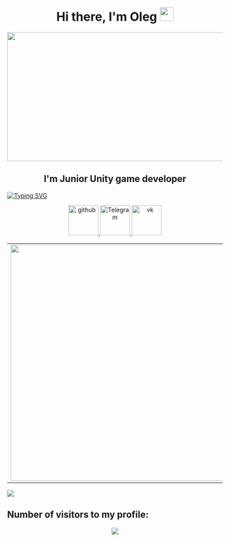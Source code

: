 <h1 align="center">Hi there, I'm Oleg
<img src="https://github.com/blackcater/blackcater/raw/main/images/Hi.gif" height="32"/></h1>

<div align="center">
  <img src="https://media.giphy.com/media/zOvBKUUEERdNm/giphy.gif" width="600" height="300"/>
</div>

<h2 align="center">I'm Junior Unity game developer</h2>

<a href="https://git.io/typing-svg"><img src="https://readme-typing-svg.herokuapp.com?font=Fira+Code&size=25&pause=1000&color=6AF700&center=true&vCenter=true&width=800&lines=I+will+be+glad+to+any+offers+for+cooperation" alt="Typing SVG" /></a>

<div id="badges" align="center">
  <a href="https://github.com/OKhudyakoff">
    <img src="https://cdn.icon-icons.com/icons2/1996/PNG/512/code_development_github_open_source_programming_source_icon_123274.png" width="70" height="70" alt="github"/>
  </a>
  <a href="https://t.me/koksfoxx/">
    <img src="https://cdn.icon-icons.com/icons2/555/PNG/512/telegram_icon-icons.com_53603.png" width="70" height="70"  alt="Telegram"/>
  </a>
  <a href="https://vk.com/koksfox">
    <img src="https://cdn.icon-icons.com/icons2/870/PNG/512/square_vk_icon-icons.com_68020.png" width="70" height="70"  alt="vk"/>
  </a>
</div> 

<p align="center">
  <table>
  <tr>
      <td><img width="550px" align="left" src="https://github-readme-stats.vercel.app/api?username=OKhudyakoff&hide_border=true&count_private=false&layout=compact&hide_title=true&show_icons=true&theme=material-palenight"/></td>
      <td><img width="550px" src="https://github-readme-stats.vercel.app/api/top-langs/?username=OKhudyakoff&hide=html&layout=compact&hide_border=true&hide_title=true&theme=material-palenight" /></td>
  </tr>   
</table>
</p>

![](https://komarev.com/ghpvc/?username=your-github-OKhudyakoff&style=for-the-badge)

## Number of visitors to my profile:
<p align="center">
  <img src="https://count.kjchmc.cn/get/@:OKhudyakoff?theme=gelbooru" />
</p>

